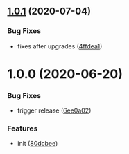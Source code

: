 ## [1.0.1](https://github.com/dword-design/depcheck-special-ceiling/compare/v1.0.0...v1.0.1) (2020-07-04)


### Bug Fixes

* fixes after upgrades ([4ffdea1](https://github.com/dword-design/depcheck-special-ceiling/commit/4ffdea1180472e3cfbc235cc08c63e899694f9f2))

# 1.0.0 (2020-06-20)


### Bug Fixes

* trigger release ([6ee0a02](https://github.com/dword-design/depcheck-special-ceiling/commit/6ee0a02084f341406e4f8af461333621a3449f15))


### Features

* init ([80dcbee](https://github.com/dword-design/depcheck-special-ceiling/commit/80dcbee05606f1a307d9625c29fa0b178cb643f3))
